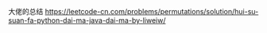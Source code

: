 
大佬的总结
    https://leetcode-cn.com/problems/permutations/solution/hui-su-suan-fa-python-dai-ma-java-dai-ma-by-liweiw/
